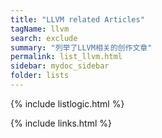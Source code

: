 ```yaml
---
title: "LLVM related Articles"
tagName: llvm
search: exclude
summary: "列举了LLVM相关的创作文章"
permalink: list_llvm.html
sidebar: mydoc_sidebar
folder: lists
---
```

{% include listlogic.html %}

{% include links.html %}
